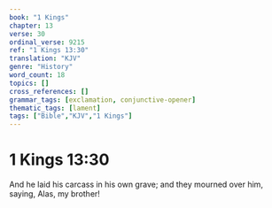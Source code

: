 ```yaml
---
book: "1 Kings"
chapter: 13
verse: 30
ordinal_verse: 9215
ref: "1 Kings 13:30"
translation: "KJV"
genre: "History"
word_count: 18
topics: []
cross_references: []
grammar_tags: [exclamation, conjunctive-opener]
thematic_tags: [lament]
tags: ["Bible","KJV","1 Kings"]
---
```


# 1 Kings 13:30

And he laid his carcass in his own grave; and they mourned over him, saying, Alas, my brother!
